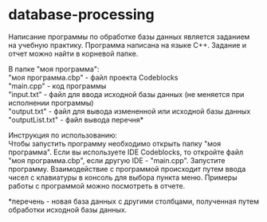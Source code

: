 # database-processing
Написание программы по обработке базы данных является заданием на учебную практику. Программа написана на языке C++. Задание и отчет можно найти в корневой папке.

В папке "моя программа":  
"моя программа.cbp" - файл проекта Codeblocks  
"main.cpp" - код программы  
"input.txt" - файл для ввода исходной базы данных (не меняется при исполнении программы)  
"output.txt" - файл для вывода измененной или исходной базы данных  
"outputList.txt" - файл вывода перечня*  

Инструкция по использованию:  
Чтобы запустить программу необходимо открыть папку "моя программа". Если вы используете IDE Codeblocks, то откройте файл "моя программа.cbp", если другую IDE - "main.cpp". Запустите программу. Взаимодействие с программой происходит путем ввода чисел с клавиатуры в консоль для выбора пункта меню. Примеры работы с программой можно посмотреть в отчете.

*перечень - новая база данных с другими столбцами, полученная путем обработки исходной базы данных.
